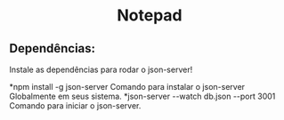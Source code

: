 <h1 align="center">Notepad</h1>

<h2>Dependências:</h2>
<p>Instale as dependências para rodar o json-server!</p>
  
  *npm install -g json-server
    Comando para instalar o json-server Globalmente em seus sistema.
  *json-server --watch db.json --port 3001
  Comando para iniciar o json-server.

